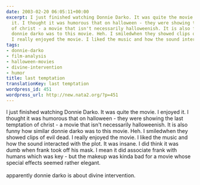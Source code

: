 ```yaml
---
date: 2003-02-20 06:05:11+00:00
excerpt: I just finished watching Donnie Darko. It was quite the movie. I enjoyed
  it. I thought it was humorous that on halloween - they were showing the last temptation
  of christ - a movie that isn't necessarily halloweenish. It is also funny how similar
  donnie darko was to this movie. Heh. I smiledwhen they showed clips of evil dead.
  I really enjoyed the movie. I liked the music and how the sound inter...
tags:
- donnie-darko
- film-analysis
- halloween-movies
- divine-intervention
- humor
title: last temptation
translationKey: last temptation
wordpress_id: 451
wordpress_url: http://new.nata2.org/?p=451
---
```


I just finished watching Donnie Darko. It was quite the movie. I enjoyed it. I thought it was humorous that on halloween - they were showing the last temptation of christ - a movie that isn't necessarily halloweenish. It is also funny how similar donnie darko was to this movie. Heh. I smiledwhen they showed clips of evil dead. I really enjoyed the movie. I liked the music and how the sound interacted with the plot. It was insane. I did think it was dumb when frank took off his mask. I mean it did associate frank with humans which was key - but the makeup was kinda bad for a movie whose special effects seemed rather elegant. <br/><br/>apparently donnie darko is about divine intervention.